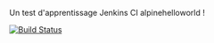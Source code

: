 Un test d'apprentissage Jenkins CI alpinehelloworld !

[![Build Status](http://192.168.56.10:8080/job/deployment/badge/icon)](http://192.168.56.10:8080/job/deployment/)
